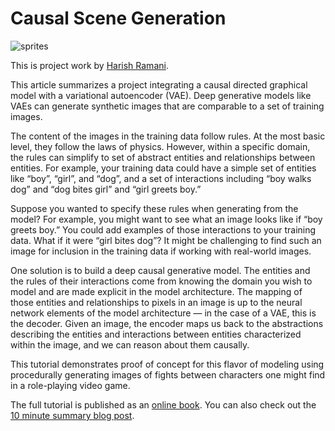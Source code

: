 # Causal Scene Generation

![sprites](https://miro.medium.com/max/1400/0*lacOtDtTlOQ9NYlp)

This is project work by [Harish Ramani](https://www.linkedin.com/in/harishramani1792).

This article summarizes a project integrating a causal directed graphical model with a variational autoencoder (VAE). Deep generative models like VAEs can generate synthetic images that are comparable to a set of training images.

The content of the images in the training data follow rules. At the most basic level, they follow the laws of physics. However, within a specific domain, the rules can simplify to set of abstract entities and relationships between entities. For example, your training data could have a simple set of entities like “boy”, “girl”, and “dog”, and a set of interactions including “boy walks dog” and “dog bites girl” and “girl greets boy.”

Suppose you wanted to specify these rules when generating from the model? For example, you might want to see what an image looks like if “boy greets boy.” You could add examples of those interactions to your training data. What if it were “girl bites dog”? It might be challenging to find such an image for inclusion in the training data if working with real-world images.

One solution is to build a deep causal generative model. The entities and the rules of their interactions come from knowing the domain you wish to model and are made explicit in the model architecture. The mapping of those entities and relationships to pixels in an image is up to the neural network elements of the model architecture — in the case of a VAE, this is the decoder. Given an image, the encoder maps us back to the abstractions describing the entities and interactions between entities characterized within the image, and we can reason about them causally.

This tutorial demonstrates proof of concept for this flavor of modeling using procedurally generating images of fights between characters one might find in a role-playing video game.

The full tutorial is published as an [online book](https://linkinnation1792.gitbook.io/causal-scene-generation/
).  You can also check out the [10 minute summary blog post](https://medium.com/@ramani.h/728d3450b600).
